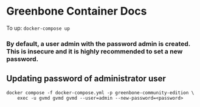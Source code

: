 # Greenbone Container Docs

To up: `docker-compose up`

### By default, a user admin with the password admin is created. This is insecure and it is highly recommended to set a new password.
## Updating password of administrator user
``` shell
docker compose -f docker-compose.yml -p greenbone-community-edition \
    exec -u gvmd gvmd gvmd --user=admin --new-password=<password>
```
